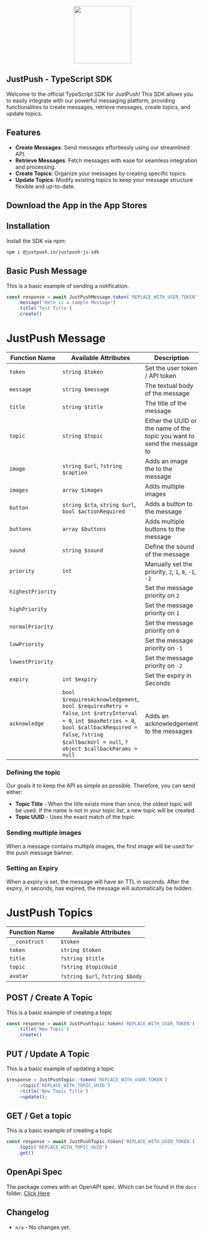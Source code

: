 <p align="center"><img src="https://cdn.justpush.io/core/app%20icon_nobackground.svg" width="150" height="auto"></p>

## JustPush - TypeScript SDK

Welcome to the official TypeScript SDK for JustPush! This SDK allows you to easily integrate with our powerful messaging platform, providing functionalities to create messages, retrieve messages, create topics, and update topics.

## Features

-   **Create Messages**: Send messages effortlessly using our streamlined API.
-   **Retrieve Messages**: Fetch messages with ease for seamless integration and processing.
-   **Create Topics**: Organize your messages by creating specific topics.
-   **Update Topics**: Modify existing topics to keep your message structure flexible and up-to-date.

## Download the App in the App Stores

## Installation

Install the SDK via npm:

```bash
npm i @justpush.io/justpush-js-sdk

```

## Basic Push Message

This is a basic example of sending a notification.

```ts
const response = await JustPushMessage.token('REPLACE_WITH_USER_TOKEN')
    .message('Here is a sample Message')
    .title('Test Title')
    .create()
```

# JustPush Message

| Function Name     | Available Attributes                                                                                                                                                                                               | Description                                                              |
| ----------------- | ------------------------------------------------------------------------------------------------------------------------------------------------------------------------------------------------------------------ | ------------------------------------------------------------------------ |
| `token`           | `string $token`                                                                                                                                                                                                    | Set the user token / API token                                           |
| `message`         | `string $message`                                                                                                                                                                                                  | The textual body of the message                                          |
| `title`           | `string $title`                                                                                                                                                                                                    | The title of the message                                                 |
| `topic`           | `string $topic`                                                                                                                                                                                                    | Either the UUID or the name of the topic you want to send the message to |
| `image`           | `string $url`, `?string $caption`                                                                                                                                                                                  | Adds an image the to the message                                         |
| `images`          | `array $images`                                                                                                                                                                                                    | Adds multiple images                                                     |
| `button`          | `string $cta`, `string $url`, `bool $actionRequired`                                                                                                                                                               | Adds a button to the message                                             |
| `buttons`         | `array $buttons`                                                                                                                                                                                                   | Adds multiple buttons to the message                                     |
| `sound`           | `string $sound`                                                                                                                                                                                                    | Define the sound of the message                                          |
| `priority`        | `int`                                                                                                                                                                                                              | Manually set the priority, `2`, `1`, `0`, `-1`, `-2`                     |
| `highestPriority` |                                                                                                                                                                                                                    | Set the message priority on `2`                                          |
| `highPriority`    |                                                                                                                                                                                                                    | Set the message priority on `1`                                          |
| `normalPriority`  |                                                                                                                                                                                                                    | Set the message priority on `0`                                          |
| `lowPriority`     |                                                                                                                                                                                                                    | Set the message priority on `-1`                                         |
| `lowestPriority`  |                                                                                                                                                                                                                    | Set the message priority on `-2`                                         |
| `expiry`          | `int $expiry`                                                                                                                                                                                                      | Set the expiry in Seconds                                                |
| `acknowledge`     | `bool $requiresAcknowledgement`, `bool $requiresRetry = false`, `int $retryInterval = 0`, `int $maxRetries = 0`, `bool $callbackRequired = false`, `?string $callbackUrl = null`, `?object $callbackParams = null` | Adds an acknowledgement to the messages                                  |

### Defining the topic

Our goals it to keep the API as simple as possible. Therefore, you can send either:

-   **Topic Title** - When the title exists more than once, the oldest topic will be used. If the name is not in your topic list, a new topic will be created.
-   **Topic UUID** - Uses the exact match of the topic

### Sending multiple images

When a message contains multiple images, the first image will be used for the push message banner.

### Setting an Expiry

When a expiry is set, the message will have an TTL in seconds. After the expiry, in seconds, has expired, the message will automatically be hidden.

# JustPush Topics

| Function Name | Available Attributes            |
| ------------- | ------------------------------- |
| `__construct` | `$token`                        |
| `token`       | `string $token`                 |
| `title`       | `?string $title`                |
| `topic`       | `?string $topicUuid`            |
| `avatar`      | `?string $url`, `?string $body` |

## POST / Create A Topic

This is a basic example of creating a topic

```js
const response = await JustPushTopic.token('REPLACE_WITH_USER_TOKEN')
    .title('New Topic')
    .create()
```

## PUT / Update A Topic

This is a basic example of updating a topic

```js
$response = JustPushTopic::token('REPLACE_WITH_USER_TOKEN')
    ->topic('REPLACE_WITH_TOPIC_UUID')
    ->title('New Topic Title')
    ->update();
```

## GET / Get a topic

This is a basic example of creating a topic

```js
const response = await JustPushTopic.token('REPLACE_WITH_USER_TOKEN')
    .topic('REPLACE_WITH_TOPIC_UUID')
    .get()
```

## OpenApi Spec

The package comes with an OpenAPI spec. Which can be found in the `docs` folder. [Click Here](https://github.com/JustPush-io/justpush-sdk-js/tree/docs)

## Changelog

-   `n/a` - No changes yet.
